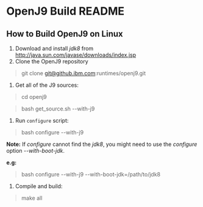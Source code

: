 # OpenJ9 Build README

## How to Build OpenJ9 on Linux

1. Download and install *jdk8* from http://java.sun.com/javase/downloads/index.jsp
1. Clone the OpenJ9 repository

  > git clone git@github.ibm.com:runtimes/openj9.git

1. Get all of the J9 sources:

  > cd openj9
  
  > bash get_source.sh --with-j9

1. Run `configure` script:

  > bash configure --with-j9
  
  **Note:** If *configure* cannot find the *jdk8*, you might need to use the *configure* option *--with-boot-jdk*.
  
  **e.g:** 
  
  > bash configure --with-j9 --with-boot-jdk=/path/to/jdk8
  
1. Compile and build:
  
  > make all
